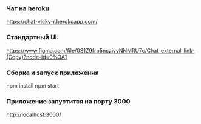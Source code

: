 ### Чат на heroku
https://chat-vicky-r.herokuapp.com/

### Стандартный UI: 
https://www.figma.com/file/0S1Z9frp5nczjvyNNMRU7c/Chat_external_link-(Copy)?node-id=0%3A1

### Сборка и запуск приложения 
npm install
npm start


### Приложение запустится на порту 3000
http://localhost:3000/

